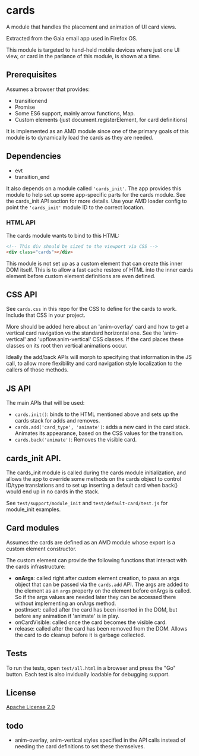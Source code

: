 # cards

A module that handles the placement and animation of UI card views.

Extracted from the Gaia email app used in Firefox OS.

This module is targeted to hand-held mobile devices where just one UI view, or
card in the parlance of this module, is shown at a time.

## Prerequisites

Assumes a browser that provides:

* transitionend
* Promise
* Some ES6 support, mainly arrow functions, Map.
* Custom elements (just document.registerElement, for card definitions)

It is implemented as an AMD module since one of the primary goals of this module
is to dynamically load the cards as they are needed.

## Dependencies

* evt
* transition_end

It also depends on a module called ```'cards_init'```. The app provides this
module to help set up some app-specific parts for the cards module. See the
cards_init API section for more details. Use your AMD loader config to point the
```'cards_init'``` module ID to the correct location.

### HTML API

The cards module wants to bind to this HTML:

```html
<!-- This div should be sized to the viewport via CSS -->
<div class="cards"></div>
```

This module is not set up as a custom element that can create this inner DOM
itself. This is to allow a fast cache restore of HTML into the inner cards
element before custom element definitions are even defined.

## CSS API

See `cards.css` in this repo for the CSS to define for the cards to work.
Include that CSS in your project.

More should be added here about an 'anim-overlay' card and how to get a vertical
card navigation vs the standard horizontal one. See the 'anim-vertical' and
'upflow.anim-vertical' CSS classes. If the card places these classes on its root
then vertical animations occur.

Ideally the add/back APIs will morph to specifying that information in the
JS call, to allow more flexibility and card navigation style localization to
the callers of those methods.

## JS API

The main APIs that will be used:

* `cards.init()`: binds to the HTML mentioned above and sets up the cards stack
for adds and removes.
* `cards.add('card_type', 'animate')`: adds a new card in the card stack.
Animates its appearance, based on the CSS values for the transition.
* `cards.back('animate')`: Removes the visible card.

## cards_init API.

The cards_init module is called during the cards module initialization, and
allows the app to override some methods on the cards object to control ID/type
translations and to set up inserting a default card when back() would end up in
no cards in the stack.

See `test/support/module_init` and `test/default-card/test.js` for module_init
examples.

## Card modules

Assumes the cards are defined as an AMD module whose export is a custom element
constructor.

The custom element can provide the following functions that interact with the
cards infrastructure:

* **onArgs**: called right after custom element creation, to pass an args object
that can be passed via the `cards.add` API. The args are added to the
element as an `args` property on the element before onArgs is called. So if the
args values are needed later they can be accessed there without implementing an
onArgs method.
* postInsert: called after the card has been inserted in the DOM, but before
any animation if 'animate' is in play.
* onCardVisible: called once the card becomes the visible card.
* release: called after the card has been removed from the DOM. Allows the card
to do cleanup before it is garbage collected.

## Tests

To run the tests, open `test/all.html` in a browser and press the "Go" button.
Each test is also invidually loadable for debugging support.

## License

[Apache License 2.0](http://www.apache.org/licenses/LICENSE-2.0)

## todo

* anim-overlay, anim-vertical styles specified in the API calls instead of
needing the card definitions to set these themselves.


